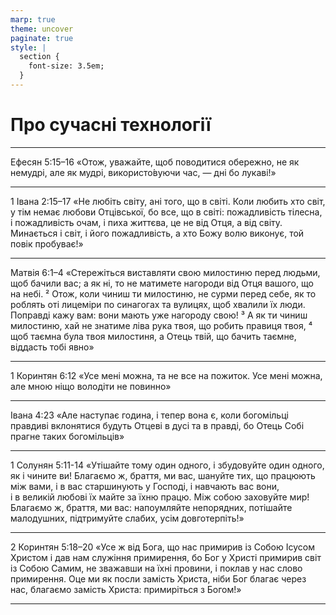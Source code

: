 ```yaml
---
marp: true
theme: uncover
paginate: true
style: |
  section {
    font-size: 3.5em;
  }
---
```


<!-- class: invert -->

# Про сучасні технології 


---

Ефесян 5:15–16 «Отож, уважайте, щоб поводитися обережно, не як немудрі, але як мудрі, використо́вуючи час, — дні бо лукаві!»

---

1 Івана 2:15–17 «Не любіть світу, ані того, що в світі. Коли любить хто світ, у тім немає любови Отцівської, бо все, що в світі: пожадливість тілесна, і пожадливість очам, і пиха життєва, це не від Отця, а від світу. Минається і світ, і його пожадливість, а хто Божу волю виконує, той повік пробуває!»

---

Матвія 6:1–4 «Стережіться виставляти свою милостиню перед людьми, щоб бачили вас; а як ні, то не матимете нагороди від Отця вашого, що на небі. 
² Отож, коли чиниш ти милостиню, не сурми перед себе, як то роблять оті лицеміри по синагогах та вулицях, щоб хвалили їх люди. Поправді кажу вам: вони мають уже нагороду свою! ³ А як ти чиниш милостиню, хай не знатиме ліва рука твоя, що робить правиця твоя, ⁴ щоб таємна була твоя милостиня, а Отець твій, що бачить таємне, віддасть тобі явно»

---

1 Коринтян 6:12 «Усе мені можна, та не все на пожиток. Усе мені можна, але мною ніщо володіти не повинно»

---

Івана 4:23 «Але наступає година, і тепер вона є, коли богомільці правдиві вклонятися будуть Отцеві в дусі та в правді, бо Отець Собі прагне таких богомільців»

---

1 Солунян 5:11-14 «Утішайте тому один одного, і збудовуйте один одного, як і чините ви! Благаємо ж, браття, ми вас, шануйте тих, що працюють між вами, і в вас старшинують у Господі, і навчають вас вони, і в великій любові їх майте за їхню працю. Між собою заховуйте мир! Благаємо ж, браття, ми вас: напоумляйте непорядних, потішайте малодушних, підтримуйте слабих, усім довготерпіть!»
 
---

2 Коринтян 5:18–20 «Усе ж від Бога, що нас примирив із Собою Ісусом Христом і дав нам служіння примирення, бо Бог у Христі примирив світ із Собою Самим, не зважавши на їхні провини, і поклав у нас слово примирення. Оце ми як посли замість Христа, ніби Бог благає через нас, благаємо замість Христа: примиріться з Богом!»

---
